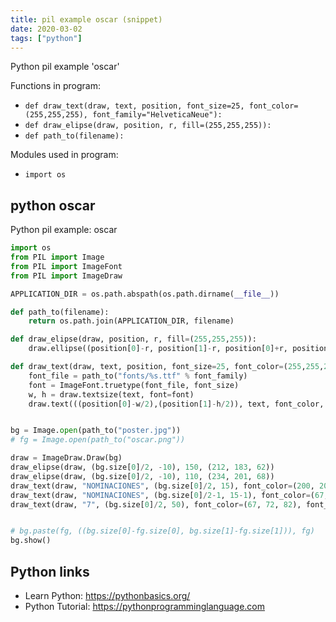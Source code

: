 ```yaml
---
title: pil example oscar (snippet)
date: 2020-03-02
tags: ["python"]
---
```

Python pil example 'oscar'

Functions in program: 
* `def draw_text(draw, text, position, font_size=25, font_color=(255,255,255), font_family="HelveticaNeue"):`
* `def draw_elipse(draw, position, r, fill=(255,255,255)):`
* `def path_to(filename):`

Modules used in program: 
* `import os`

## python oscar

Python pil example: oscar

```python
import os
from PIL import Image
from PIL import ImageFont
from PIL import ImageDraw 

APPLICATION_DIR = os.path.abspath(os.path.dirname(__file__))

def path_to(filename):
	return os.path.join(APPLICATION_DIR, filename)

def draw_elipse(draw, position, r, fill=(255,255,255)):
	draw.ellipse((position[0]-r, position[1]-r, position[0]+r, position[1]+r), fill=fill)

def draw_text(draw, text, position, font_size=25, font_color=(255,255,255), font_family="HelveticaNeue"):
	font_file = path_to("fonts/%s.ttf" % font_family)
	font = ImageFont.truetype(font_file, font_size)
	w, h = draw.textsize(text, font=font)
	draw.text(((position[0]-w/2),(position[1]-h/2)), text, font_color, font=font)


bg = Image.open(path_to("poster.jpg"))
# fg = Image.open(path_to("oscar.png"))

draw = ImageDraw.Draw(bg)
draw_elipse(draw, (bg.size[0]/2, -10), 150, (212, 183, 62))
draw_elipse(draw, (bg.size[0]/2, -10), 110, (234, 201, 68))
draw_text(draw, "NOMINACIONES", (bg.size[0]/2, 15), font_color=(200, 200, 200))
draw_text(draw, "NOMINACIONES", (bg.size[0]/2-1, 15-1), font_color=(67, 72, 82))
draw_text(draw, "7", (bg.size[0]/2, 50), font_color=(67, 72, 82), font_size=68)


# bg.paste(fg, ((bg.size[0]-fg.size[0], bg.size[1]-fg.size[1])), fg)
bg.show()

```

## Python links

- Learn Python: https://pythonbasics.org/
- Python Tutorial: https://pythonprogramminglanguage.com
